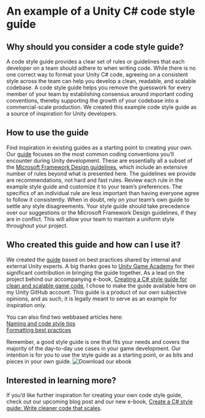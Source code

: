 # An example of a Unity C# code style guide

## Why should you consider a code style guide?
A code style guide provides a clear set of rules or guidelines that each developer on a team should adhere to when writing code.
While there is no one correct way to format your Unity C# code, agreeing on a consistent style across the team can help you develop a clean, readable, and scalable codebase. A code style guide helps you remove the guesswork for every member of your team by establishing consensus around important coding conventions, thereby supporting the growth of your codebase into a commercial-scale production.
We created this example code style guide as a source of inspiration for Unity developers. 

## How to use the guide
Find inspiration in existing guides as a starting point to creating your own. Our [guide](https://resources.unity.com/games/create-code-style-guide-e-book) focuses on the most common coding conventions you’ll encounter during Unity development. These are essentially all a subset of the [Microsoft Framework Design guidelines](https://docs.microsoft.com/en-us/dotnet/standard/design-guidelines/), which include an extensive number of rules beyond what is presented here.
The guidelines we provide are recommendations, not hard and fast rules. Review each rule in the example style guide and customize it to your team’s preferences. The specifics of an individual rule are less important than having everyone agree to follow it consistently. When in doubt, rely on your team’s own guide to settle any style disagreements.
Your style guide should take precedence over our suggestions or the Microsoft Framework Design guidelines, if they are in conflict. This will allow your team to maintain a uniform style throughout your project.

## Who created this guide and how can I use it?
We created the [guide](https://resources.unity.com/games/create-code-style-guide-e-book) based on best practices shared by internal and external Unity experts. A big thanks goes to [Unity Game Academy](https://github.com/UnityGameAcademy) for their significant contribution in bringing the guide together. 
As a lead on the project behind our accompanying e-book, [Creating a C# style guide for clean and scalable game code](https://resources.unity.com/games/create-code-style-guide-e-book), I chose to make the guide available here on my Unity GitHub account. This guide is a product of our own subjective opinions, and as such, it is legally meant to serve as an example for inspiration only.

You can also find two webbased articles here:<br>
[Naming and code style tips](https://unity.com/how-to/naming-and-code-style-tips-c-scripting-unity)<br>
[Formatting best practices](https://unity.com/how-to/formatting-best-practices-c-scripting-unity)

Remember, a good style guide is one that fits your needs and covers the majority of the day-to-day use cases in your game development.
Our intention is for you to use the style guide as a starting point, or as bits and pieces in your own guide.
![Download our ebook](https://blog-api.unity.com/sites/default/files/styles/focal_crop_ratio_16_9/public/2022-09/C%23Guide-Blog%20Post_1620x900.jpg?imwidth=1920&itok=IWYleXeT)

## Interested in learning more?
If you’d like further inspiration for creating your own code style guide, check out our upcoming blog post and our new e-book, [Create a C# style guide: Write cleaner code that scales](https://resources.unity.com/games/create-code-style-guide-e-book).

